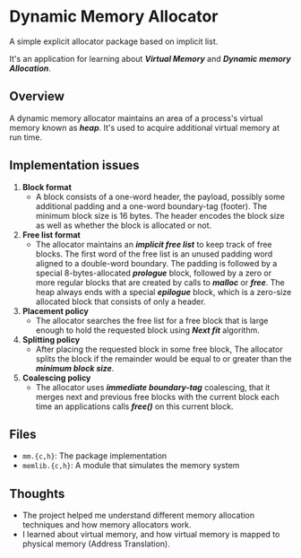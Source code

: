 # Dynamic Memory Allocator
A simple explicit allocator package based on implicit list.

It's an application for learning about ***Virtual Memory*** and ***Dynamic memory Allocation***.

## Overview
A dynamic memory allocator maintains an area of a process's virtual memory known as ***heap***. It's used to acquire additional virtual memory at run time.

## Implementation issues
1. **Block format**
    - A block consists of a one-word header, the payload, possibly some additional padding and a one-word boundary-tag (footer). The minimum block size is 16 bytes. The header encodes the block size as well as whether the block is allocated or not.
2. **Free list format**
    - The allocator maintains an ***implicit free list*** to keep track of free blocks. The first word of the free list is an unused padding word aligned to a double-word boundary. The padding is followed by a special 8-bytes-allocated ***prologue*** block, followed by a zero or more regular blocks that are created by calls to ***malloc*** or ***free***. The heap always ends with a special ***epilogue*** block, which is a zero-size allocated block that consists of only a header.
3. **Placement policy**
    - The allocator searches the free list for a free block that is large enough to hold the requested block using ***Next fit*** algorithm.
4. **Splitting policy**
    - After placing the requested block in some free block, The allocator splits the block if the remainder would be equal to or greater than the ***minimum block size***.
5. **Coalescing policy**
    - The allocator uses ***immediate boundary-tag*** coalescing, that it merges next and previous free blocks with the current block each time an applications calls ***free()*** on this current block.

## Files
- `mm.{c,h}`: The package implementation
- `memlib.{c,h}`: A module that simulates the memory system

## Thoughts
- The project helped me understand different memory allocation techniques and how memory allocators work.
- I learned about virtual memory, and how virtual memory is mapped to physical memory (Address Translation).
